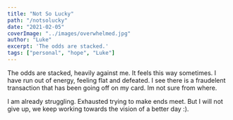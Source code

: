 ```yaml
---
title: "Not So Lucky"
path: "/notsolucky"
date: "2021-02-05"
coverImage: "../images/overwhelmed.jpg"
author: "Luke"
excerpt: 'The odds are stacked.'
tags: ["personal", "hope", "Luke"]
---
```


The odds are stacked, heavily against me. It feels this way sometimes.
I have run out of energy, feeling flat and defeated. I see there is a fraudelent transaction that has been going off on my card.
Im not sure from where.

I am already struggling. Exhausted trying to make ends meet. But I will not give up, we keep working towards the vision of a better day :).

<!-- ![her](../images/eye-2.jpg) -->